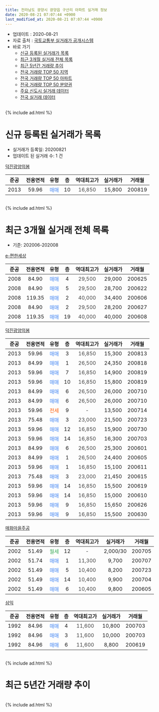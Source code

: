 ```yaml
---
title: 전라남도 광양시 광양읍 구산리 아파트 실거래 정보
date: 2020-08-21 07:07:44 +0900
last_modified_at: 2020-08-21 07:07:44 +0900
---
```


* 업데이트 : 2020-08-21
* 자료 출처 : [국토교통부 실거래가 공개시스템](http://rt.molit.go.kr)
* 바로 가기
    * [신규 등록된 실거래가 목록](#신규-등록된-실거래가-목록)
    * [최근 3개월 실거래 전체 목록](#최근-3개월-실거래-전체-목록)
    * [최근 5년간 거래량 추이](#최근-5년간-거래량-추이)
    * [전국 거래량 TOP 50 지역](https://inasie.github.io/apt-trade-info/최근-3개월-전국에서-가장-거래가-많이-발생한-지역)
    * [전국 거래량 TOP 50 아파트](https://inasie.github.io/apt-trade-info/최근-3개월-전국에서-가장-거래가-많이-발생한-아파트)
    * [전국 거래량 TOP 50 분양권](https://inasie.github.io/apt-trade-info/최근-3개월-전국에서-가장-거래가-많이-발생한-분양권)
    * [주요 신도시 실거래 데이터](https://inasie.github.io/apt-trade-info/주요-신도시)
    * [전국 실거래 데이터](https://inasie.github.io/apt-trade-info/전국)
<br>
{% include ad.html %}
<br>

# 신규 등록된 실거래가 목록
* 실거래가 등록일: 20200821
* 업데이트 된 실거래 수: 1 건


[덕진광양의봄](https://search.naver.com/search.naver?query=%EC%A0%84%EB%9D%BC%EB%82%A8%EB%8F%84+%EA%B4%91%EC%96%91%EC%8B%9C+%EA%B4%91%EC%96%91%EC%9D%8D+%EA%B5%AC%EC%82%B0%EB%A6%AC+%EB%8D%95%EC%A7%84%EA%B4%91%EC%96%91%EC%9D%98%EB%B4%84)

|준공|전용면적|유형|층|역대최고가|실거래가|거래월|
|:---:|:---:|:---:|:---:|:---:|:---:|:---:|
|2013|59.96|<span style="color:#4285f3">매매</span>|10|<span style="color:#444444">16,850</span>|15,800|200819|


<br>
{% include ad.html %}
<br>

# 최근 3개월 실거래 전체 목록
* 기준: 202006-202008


[e-편한세상](https://search.naver.com/search.naver?query=%EC%A0%84%EB%9D%BC%EB%82%A8%EB%8F%84+%EA%B4%91%EC%96%91%EC%8B%9C+%EA%B4%91%EC%96%91%EC%9D%8D+%EA%B5%AC%EC%82%B0%EB%A6%AC+e-%ED%8E%B8%ED%95%9C%EC%84%B8%EC%83%81)

|준공|전용면적|유형|층|역대최고가|실거래가|거래월|
|:---:|:---:|:---:|:---:|:---:|:---:|:---:|
|2008|84.90|<span style="color:#4285f3">매매</span>|4|<span style="color:#444444">29,500</span>|29,000|200625|
|2008|84.90|<span style="color:#4285f3">매매</span>|5|<span style="color:#444444">29,500</span>|28,700|200622|
|2008|119.35|<span style="color:#4285f3">매매</span>|2|<span style="color:#444444">40,000</span>|34,400|200606|
|2008|84.90|<span style="color:#4285f3">매매</span>|2|<span style="color:#444444">29,500</span>|28,200|200627|
|2008|119.35|<span style="color:#4285f3">매매</span>|19|<span style="color:#444444">40,000</span>|40,000|200608|

[덕진광양의봄](https://search.naver.com/search.naver?query=%EC%A0%84%EB%9D%BC%EB%82%A8%EB%8F%84+%EA%B4%91%EC%96%91%EC%8B%9C+%EA%B4%91%EC%96%91%EC%9D%8D+%EA%B5%AC%EC%82%B0%EB%A6%AC+%EB%8D%95%EC%A7%84%EA%B4%91%EC%96%91%EC%9D%98%EB%B4%84)

|준공|전용면적|유형|층|역대최고가|실거래가|거래월|
|:---:|:---:|:---:|:---:|:---:|:---:|:---:|
|2013|59.96|<span style="color:#4285f3">매매</span>|3|<span style="color:#444444">16,850</span>|15,300|200813|
|2013|84.99|<span style="color:#4285f3">매매</span>|1|<span style="color:#444444">26,500</span>|24,350|200818|
|2013|59.96|<span style="color:#4285f3">매매</span>|7|<span style="color:#444444">16,850</span>|14,900|200819|
|2013|59.96|<span style="color:#4285f3">매매</span>|10|<span style="color:#444444">16,850</span>|15,800|200819|
|2013|84.99|<span style="color:#4285f3">매매</span>|6|<span style="color:#444444">26,500</span>|26,000|200710|
|2013|84.99|<span style="color:#4285f3">매매</span>|6|<span style="color:#444444">26,500</span>|26,000|200710|
|2013|59.96|<span style="color:#ff5a00">전세</span>|9|<span style="color:#444444">-</span>|13,500|200714|
|2013|75.48|<span style="color:#4285f3">매매</span>|3|<span style="color:#444444">23,000</span>|21,500|200723|
|2013|59.96|<span style="color:#4285f3">매매</span>|12|<span style="color:#444444">16,850</span>|15,900|200730|
|2013|59.96|<span style="color:#4285f3">매매</span>|14|<span style="color:#444444">16,850</span>|16,300|200703|
|2013|84.99|<span style="color:#4285f3">매매</span>|6|<span style="color:#444444">26,500</span>|25,300|200601|
|2013|84.99|<span style="color:#4285f3">매매</span>|1|<span style="color:#444444">26,500</span>|24,400|200605|
|2013|59.96|<span style="color:#4285f3">매매</span>|1|<span style="color:#444444">16,850</span>|15,100|200611|
|2013|75.48|<span style="color:#4285f3">매매</span>|3|<span style="color:#444444">23,000</span>|21,450|200615|
|2013|59.96|<span style="color:#4285f3">매매</span>|14|<span style="color:#444444">16,850</span>|15,500|200619|
|2013|59.96|<span style="color:#4285f3">매매</span>|14|<span style="color:#444444">16,850</span>|15,000|200610|
|2013|59.96|<span style="color:#4285f3">매매</span>|9|<span style="color:#444444">16,850</span>|15,650|200626|
|2013|59.96|<span style="color:#4285f3">매매</span>|9|<span style="color:#444444">16,850</span>|15,500|200630|

[매화마을주공](https://search.naver.com/search.naver?query=%EC%A0%84%EB%9D%BC%EB%82%A8%EB%8F%84+%EA%B4%91%EC%96%91%EC%8B%9C+%EA%B4%91%EC%96%91%EC%9D%8D+%EA%B5%AC%EC%82%B0%EB%A6%AC+%EB%A7%A4%ED%99%94%EB%A7%88%EC%9D%84%EC%A3%BC%EA%B3%B5)

|준공|전용면적|유형|층|역대최고가|실거래가|거래월|
|:---:|:---:|:---:|:---:|:---:|:---:|:---:|
|2002|51.49|<span style="color:#34a853">월세</span>|12|<span style="color:#444444">-</span>|2,000/30|200705|
|2002|51.74|<span style="color:#4285f3">매매</span>|1|<span style="color:#444444">11,300</span>|9,700|200707|
|2002|51.49|<span style="color:#4285f3">매매</span>|5|<span style="color:#444444">10,400</span>|8,200|200723|
|2002|51.49|<span style="color:#4285f3">매매</span>|14|<span style="color:#444444">10,400</span>|9,900|200704|
|2002|51.49|<span style="color:#4285f3">매매</span>|6|<span style="color:#444444">10,400</span>|9,800|200605|

[삼익](https://search.naver.com/search.naver?query=%EC%A0%84%EB%9D%BC%EB%82%A8%EB%8F%84+%EA%B4%91%EC%96%91%EC%8B%9C+%EA%B4%91%EC%96%91%EC%9D%8D+%EA%B5%AC%EC%82%B0%EB%A6%AC+%EC%82%BC%EC%9D%B5)

|준공|전용면적|유형|층|역대최고가|실거래가|거래월|
|:---:|:---:|:---:|:---:|:---:|:---:|:---:|
|1992|84.96|<span style="color:#4285f3">매매</span>|4|<span style="color:#444444">11,600</span>|10,800|200703|
|1992|84.96|<span style="color:#4285f3">매매</span>|3|<span style="color:#444444">11,600</span>|10,000|200703|
|1992|84.96|<span style="color:#4285f3">매매</span>|6|<span style="color:#444444">11,600</span>|8,800|200619|


<br>
{% include ad.html %}
<br>

# 최근 5년간 거래량 추이


<div style="width:100%;">
    <canvas id="deal_progress" height="200"></canvas>
</div>

<script>
new Chart(document.getElementById("deal_progress"), {
    type: 'line',
    data: {
        labels: ['201508','201509','201510','201511','201512','201601','201602','201603','201604','201605','201606','201607','201608','201609','201610','201611','201612','201701','201702','201703','201704','201705','201706','201707','201708','201709','201710','201711','201712','201801','201802','201803','201804','201805','201806','201807','201808','201809','201810','201811','201812','201901','201902','201903','201904','201905','201906','201907','201908','201909','201910','201911','201912','202001','202002','202003','202004','202005','202006','202007','202008'],
        datasets: [{
            label: '매매',
            pointRadius: 1,
            data: [6, 5, 11, 4, 5, 5, 5, 5, 2, 7, 7, 4, 4, 7, 5, 6, 7, 6, 8, 10, 8, 6, 9, 7, 6, 6, 4, 5, 6, 8, 5, 3, 6, 11, 3, 6, 3, 3, 7, 6, 4, 74, 10, 140, 12, 44, 23, 11, 7, 11, 19, 12, 6, 3, 14, 10, 10, 18, 15, 10, 4],
            borderColor: "rgba(255, 201, 14, 1)",
            backgroundColor: "rgba(255, 201, 14, 0.5)",
            fill: false,
            lineTension: 0
        },{
            label: '전월세',
            pointRadius: 1,
            data: [6, 2, 4, 4, 3, 1, 3, 6, 2, 4, 11, 4, 6, 4, 5, 6, 5, 2, 4, 6, 12, 10, 7, 5, 10, 1, 2, 1, 2, 0, 5, 2, 2, 1, 0, 1, 0, 1, 1, 11, 2, 5, 6, 6, 5, 4, 6, 6, 5, 0, 24, 16, 6, 6, 2, 2, 2, 5, 0, 2, 0],
            borderColor: "rgba(0, 141, 185, 1)",
            backgroundColor: "rgba(0, 141, 185, 0.5)",
            fill: false,
            lineTension: 0
        }
        ]
    },
    options: {
        responsive: true,
        title: {
            display: false
        },
        tooltips: {
            mode: 'index',
            intersect: false
        },
        hover: {
            mode: 'nearest',
            intersect: true
        },
        scales: {
            xAxes: [{
                display: true,
                scaleLabel: {
                    display: true,
                    labelString: '년/월'
                }
            }],
            yAxes: [{
                display: true,
                ticks: {
                    suggestedMin: 0,
                },
                scaleLabel: {
                    display: true,
                    labelString: '실거래 수'
                }
            }]
        }
    }
});

</script>


<br>
{% include ad.html %}
<br>

